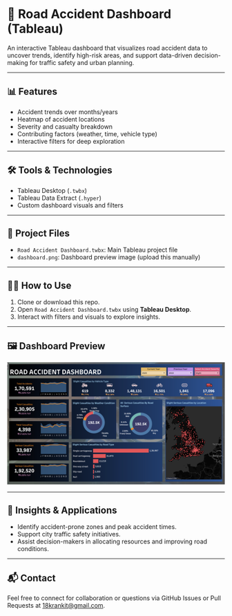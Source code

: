 # 🚗 Road Accident Dashboard (Tableau)

An interactive Tableau dashboard that visualizes road accident data to uncover trends, identify high-risk areas, and support data-driven decision-making for traffic safety and urban planning.

---

## 📊 Features

- Accident trends over months/years
- Heatmap of accident locations
- Severity and casualty breakdown
- Contributing factors (weather, time, vehicle type)
- Interactive filters for deep exploration

---

## 🛠 Tools & Technologies

- Tableau Desktop (`.twbx`)
- Tableau Data Extract (`.hyper`)
- Custom dashboard visuals and filters

---

## 📁 Project Files

- `Road Accident Dashboard.twbx`: Main Tableau project file
- `dashboard.png`: Dashboard preview image (upload this manually)

---

## 🧑‍💻 How to Use

1. Clone or download this repo.
2. Open `Road Accident Dashboard.twbx` using **Tableau Desktop**.
3. Interact with filters and visuals to explore insights.

---

## 🖼 Dashboard Preview

![Dashboard Screenshot](dashboard.png)

---

## 📌 Insights & Applications

- Identify accident-prone zones and peak accident times.
- Support city traffic safety initiatives.
- Assist decision-makers in allocating resources and improving road conditions.

---

## 📬 Contact

Feel free to connect for collaboration or questions via GitHub Issues or Pull Requests at 18krankit@gmail.com.
